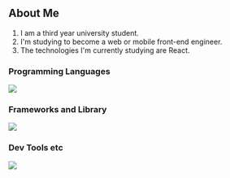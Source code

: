 ## About Me
1. I am a third year university student.
2. I'm studying to become a web or mobile front-end engineer.
3. The technologies I'm currently studying are React.

### Programming Languages
![](https://skillicons.dev/icons?i=html,css,javascript,typescript,c,java,python,swift)

### Frameworks and Library
![](https://skillicons.dev/icons?i=flutter,react)

### Dev Tools etc
![](https://skillicons.dev/icons?i=github,figma,notion)

